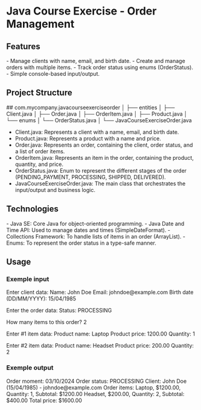 <H1>Java Course Exercise - Order Management</H1>
<H2>Features</H2>
-  Manage clients with name, email, and birth date.
-  Create and manage orders with multiple items.
-  Track order status using enums (OrderStatus).
-  Simple console-based input/output.

<h2>Project Structure</h2>
## com.mycompany.javacourseexerciseorder │ ├── entities │ ├── Client.java │ ├── Order.java │ ├── OrderItem.java │ ├── Product.java │ └── enums │ └── OrderStatus.java │ └── JavaCourseExerciseOrder.java

-  Client.java: Represents a client with a name, email, and birth date.
-  Product.java: Represents a product with a name and price.
-  Order.java: Represents an order, containing the client, order status, and a list of order items.
-  OrderItem.java: Represents an item in the order, containing the product, quantity, and price.
-  OrderStatus.java: Enum to represent the different stages of the order (PENDING_PAYMENT, PROCESSING, SHIPPED, DELIVERED).
-  JavaCourseExerciseOrder.java: The main class that orchestrates the input/output and business logic.

<h2>Technologies</h2>
-  Java SE: Core Java for object-oriented programming.
-  Java Date and Time API: Used to manage dates and times (SimpleDateFormat).
-  Collections Framework: To handle lists of items in an order (ArrayList).
-  Enums: To represent the order status in a type-safe manner.

<h2>Usage</h2>
<h3>Exemple input</h3>
Enter client data:
Name: John Doe
Email: johndoe@example.com
Birth date (DD/MM/YYYY): 15/04/1985

Enter the order data:
Status: PROCESSING

How many items to this order? 2

Enter #1 item data:
Product name: Laptop
Product price: 1200.00
Quantity: 1

Enter #2 item data:
Product name: Headset
Product price: 200.00
Quantity: 2

<h3>Exemple output</h3>
Order moment: 03/10/2024
Order status: PROCESSING
Client: John Doe (15/04/1985) - johndoe@example.com
Order items:
Laptop, $1200.00, Quantity: 1, Subtotal: $1200.00
Headset, $200.00, Quantity: 2, Subtotal: $400.00
Total price: $1600.00







